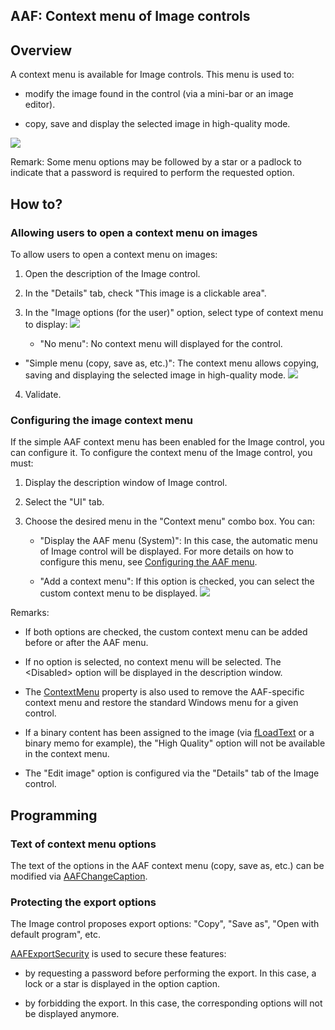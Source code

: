 
## AAF: Context menu of Image controls
			



<a name="NOTE1"></a>
<a name="NOTE1_1"></a>


## Overview
<a name="overview_ELTTEXTE000180"></a>
A context menu is available for Image controls. This menu is used to: 

- modify the image found in the control (via a mini-bar or an image editor).

- copy, save and display the selected image in high-quality mode. 





![](https://doc.pcsoft.fr/en-US/images/image.awp?langid=3&name=FAA_MenuContextuelImage%20-%20HC%20N%B0003.gif)


Remark: Some menu options may be followed by a star or a padlock to indicate that a password is required to perform the requested option.

<a name="NOTE2"></a>
<a name="NOTE2_1"></a>


## How to?
<a name="how_ELTTEXTE000204"></a>


### Allowing users to open a context menu on images
<a name="allowing_users_open_context_menu_images_ELTPARAGRAPHE000030"></a>

To allow users to open a context menu on images:

1. Open the description of the Image control.

2. In the "Details" tab, check "This image is a clickable area".

3. In the "Image options (for the user)" option, select type of context menu to display: 
![](https://doc.pcsoft.fr/en-US/images/image.awp?langid=3&name=FAA_MenuContextuelImage%20-%20HC%20N%B0001.gif&type=thumb)


	- "No menu": No context menu will displayed for the control. 

- "Simple menu (copy, save as, etc.)":  The context menu allows copying, saving and displaying the selected image in high-quality mode.
![](https://doc.pcsoft.fr/en-US/images/image.awp?langid=3&name=FAA_MenuContextuelImage%20-%20HC%20N%B0002.gif)

4. Validate.



<a name="NOTE2_2"></a>


### Configuring the image context menu
<a name="configuring_the_image_context_menu_ELTPARAGRAPHE000061"></a>

If the simple AAF context menu has been enabled for the Image control, you can configure it. To configure the context menu of the Image control, you must:

1. Display the description window of Image control.

2. Select the "UI" tab.

3. Choose the desired menu in the "Context menu" combo box. You can: 

	- "Display the AAF menu (System)": In this case, the automatic menu of Image control will be displayed. For more details on how to configure this menu, see [Configuring the AAF menu](../Editeurs/2010040.md).

	- "Add a context menu": If this option is checked, you can select the custom context menu to be displayed. 
![](https://doc.pcsoft.fr/en-US/images/image.awp?langid=3&name=FAA_Menu_Agenda.gif)








Remarks: 

- If both options are checked, the custom context menu can be added before or after the AAF menu. 

- If no option is selected, no context menu will be selected. The &lt;Disabled&gt; option will be displayed in the description window. 

- The [ContextMenu](../Proprietes/2510077.md) property is also used to remove the AAF-specific context menu and restore the standard Windows menu for a given control. 

- If a binary content has been assigned to the image (via [fLoadText](../WDLang1/3036006.md) or a binary memo for example), the "High Quality" option will not be available in the context menu.

- The "Edit image" option is configured via the "Details" tab of the Image control.




<a name="NOTE3"></a>
<a name="NOTE3_1"></a>


## Programming
<a name="programming_ELTTEXTE000234"></a>


### Text of context menu options
<a name="text_context_menu_options_ELTPARAGRAPHE000112"></a>

The text of the options in the AAF context menu (copy, save as, etc.) can be modified via [AAFChangeCaption](../WDLang1/1000022100.md). 
<a name="NOTE3_2"></a>


### Protecting the export options
<a name="protecting_the_export_options_ELTPARAGRAPHE000124"></a>

The Image control proposes export options: "Copy", "Save as", "Open with default program", etc.

[AAFExportSecurity](../WDLang1/1000022481.md) is used to secure these features: 

- by requesting a password before performing the export. In this case, a lock or a star is displayed in the option caption. 

- by forbidding the export. In this case, the corresponding options will not be displayed anymore. 






